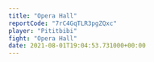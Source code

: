```yaml
---
title: "Opera Hall"
reportCode: "7rC4GqTLR3pgZQxc"
player: "Pititbibi"
fight: "Opera Hall"
date: 2021-08-01T19:04:53.731000+00:00
---
```

